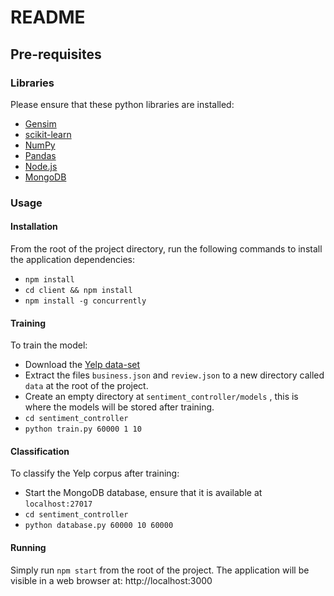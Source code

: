# README

## Pre-requisites

### Libraries
Please ensure that these python libraries are installed:
 - [Gensim](https://radimrehurek.com/gensim/install.html)
 - [scikit-learn](http://scikit-learn.org/stable/install.html)
 - [NumPy](http://www.numpy.org/)
 - [Pandas](https://pandas.pydata.org/)
 - [Node.js](https://nodejs.org/en/)
 - [MongoDB](https://docs.mongodb.com/manual/administration/install-community/)

### Usage

#### Installation
From the root of the project directory, run the following commands to install the application dependencies:

 - `npm install`
 - `cd client && npm install`
 - `npm install -g concurrently`

#### Training
To train the model:
 - Download the [Yelp data-set](https://www.yelp.com/dataset/download)
 - Extract the files `business.json` and `review.json` to a new directory called `data` at the root of the project.
 - Create an empty directory at `sentiment_controller/models` , this is where the models will be stored after training.
 - `cd sentiment_controller`
 - `python train.py 60000 1 10`

#### Classification
To classify the Yelp corpus after training:
 - Start the MongoDB database, ensure that it is available at       `localhost:27017`
 - `cd sentiment_controller`
 - `python database.py 60000 10 60000`

#### Running
Simply run `npm start` from the root of the project. The application will be visible in a web browser at: http://localhost:3000

